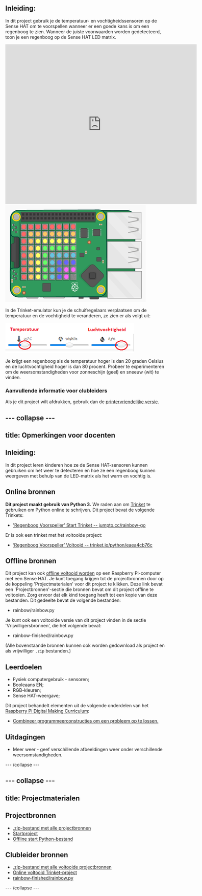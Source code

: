 ## Inleiding:

In dit project gebruik je de temperatuur- en vochtigheidssensoren op de Sense HAT om te voorspellen wanneer er een goede kans is om een regenboog te zien. Wanneer de juiste voorwaarden worden gedetecteerd, toon je een regenboog op de Sense HAT LED matrix.

<div class="trinket">
  <iframe src="https://trinket.io/embed/python/eaea4cb76c?outputOnly=true&start=result" width="600" height="500" frameborder="0" marginwidth="0" marginheight="0" allowfullscreen mark="crwd-mark">
</iframe> <img src="images/rainbow-final.png" />
</div>

In de Trinket-emulator kun je de schuifregelaars verplaatsen om de temperatuur en de vochtigheid te veranderen, ze zien er als volgt uit:

![schermafbeelding](images/rainbow-sliders.png)

Je krijgt een regenboog als de temperatuur hoger is dan 20 graden Celsius en de luchtvochtigheid hoger is dan 80 procent. Probeer te experimenteren om de weersomstandigheden voor zonneschijn (geel) en sneeuw (wit) te vinden.

### Aanvullende informatie voor clubleiders

Als je dit project wilt afdrukken, gebruik dan de [printervriendelijke versie](https://projects.raspberrypi.org/en/projects/rainbow-predictor/print).

## \--- collapse \---

## title: Opmerkingen voor docenten

## Inleiding:

In dit project leren kinderen hoe ze de Sense HAT-sensoren kunnen gebruiken om het weer te detecteren en hoe ze een regenboog kunnen weergeven met behulp van de LED-matrix als het warm en vochtig is.

## Online bronnen

**Dit project maakt gebruik van Python 3.** We raden aan om [Trinket](https://trinket.io/) te gebruiken om Python online te schrijven. Dit project bevat de volgende Trinkets:

* ['Regenboog Voorspeller' Start Trinket -- jumpto.cc/rainbow-go](http://jumpto.cc/rainbow-go)

Er is ook een trinket met het voltooide project:

* [‘Regenboog Voorspeller’ Voltooid -- trinket.io/python/eaea4cb76c](https://trinket.io/python/eaea4cb76c)

## Offline bronnen

Dit project kan ook [offline voltooid worden](https://www.codeclubprojects.org/en-GB/resources/physical-sense-hat/) op een Raspberry Pi-computer met een Sense HAT. Je kunt toegang krijgen tot de projectbronnen door op de koppeling 'Projectmaterialen' voor dit project te klikken. Deze link bevat een 'Projectbronnen'-sectie die bronnen bevat om dit project offline te voltooien. Zorg ervoor dat elk kind toegang heeft tot een kopie van deze bestanden. Dit gedeelte bevat de volgende bestanden:

* rainbow/rainbow.py

Je kunt ook een voltooide versie van dit project vinden in de sectie 'Vrijwilligersbronnen', die het volgende bevat:

* rainbow-finished/rainbow.py

(Alle bovenstaande bronnen kunnen ook worden gedownload als project en als vrijwilliger `.zip` bestanden.)

## Leerdoelen

* Fysiek computergebruik - sensoren;
* Booleaans EN; 
* RGB-kleuren;
* Sense HAT-weergave;

Dit project behandelt elementen uit de volgende onderdelen van het [Raspberry Pi Digital Making Curriculum](http://rpf.io/curriculum):

* [Combineer programmeerconstructies om een ​​probleem op te lossen.](https://www.raspberrypi.org/curriculum/programming/builder)

## Uitdagingen

* Meer weer - geef verschillende afbeeldingen weer onder verschillende weersomstandigheden. 

\--- /collapse \---

## \--- collapse \---

## title: Projectmaterialen

## Projectbronnen

* [.zip-bestand met alle projectbronnen](resources/rainbow-project-resources.zip)
* [Startproject](http://jumpto.cc/rainbow-go)
* [Offline start Python-bestand](resources/rainbow-rainbow.py)

## Clubleider bronnen

* [.zip-bestand met alle voltooide projectbronnen](resources/rainbow-volunteer-resources.zip)
* [Online voltooid Trinket-project](https://trinket.io/python/eaea4cb76c)
* [rainbow-finished/rainbow.py](resources/rainbow-final-rainbow.py)

\--- /collapse \---